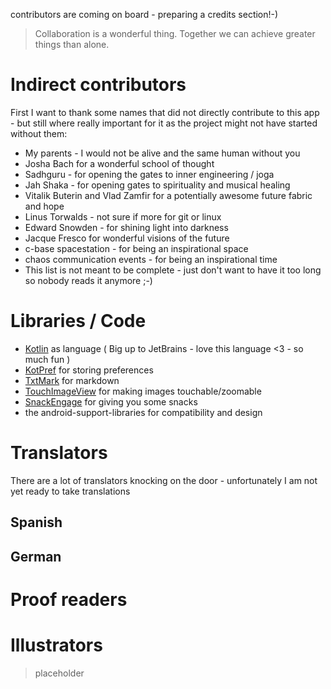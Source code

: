 contributors are coming on board - preparing a credits section!-)

> Collaboration is a wonderful thing. Together we can achieve greater things than alone.

# Indirect contributors

First I want to thank some names that did not directly contribute to this app - but still where really important for it as the project might not have started without them:

* My parents - I would not be alive and the same human without you
* Josha Bach for a wonderful school of thought
* Sadhguru - for opening the gates to inner engineering / joga
* Jah Shaka - for opening gates to spirituality and musical healing
* Vitalik Buterin and Vlad Zamfir for a potentially awesome future fabric and hope
* Linus Torwalds - not sure if more for git or linux
* Edward Snowden - for shining light into darkness 
* Jacque Fresco for wonderful visions of the future
* c-base spacestation - for being an inspirational space
* chaos communication events - for being an inspirational time
* This list is not meant to be complete - just don't want to have it too long so nobody reads it anymore ;-)

# Libraries / Code

* [Kotlin](http://kotlinlang.org) as language ( Big up to JetBrains - love this language <3 - so much fun )
* [KotPref](https://github.com/chibatching/Kotpref) for storing preferences
* [TxtMark](https://github.com/rjeschke/txtmark) for markdown
* [TouchImageView](https://github.com/MikeOrtiz/TouchImageView) for making images touchable/zoomable
* [SnackEngage](https://github.com/ligi/SnackEngage) for giving you some snacks
* the android-support-libraries for compatibility and design

# Translators

There are a lot of translators knocking on the door - unfortunately I am not yet ready to take translations

## Spanish
## German

# Proof readers

# Illustrators

> placeholder
